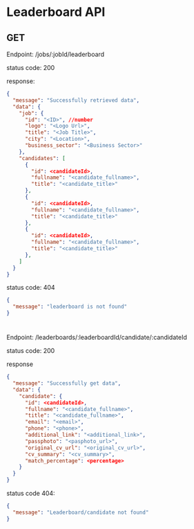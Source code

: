 # Leaderboard API

## GET

Endpoint: /jobs/:jobId/leaderboard

status code: 200

response:

```json
{
  "message": "Successfully retrieved data",
  "data": {
    "job": {
      "id": "<ID>", //number
      "logo": "<Logo Url>",
      "title": "<Job Title>",
      "city": "<Location>",
      "business_sector": "<Business Sector>"
    },
    "candidates": [
      {
        "id": <candidateId>,
        "fullname": "<candidate_fullname>",
        "title": "<candidate_title>"
      },
      {
        "id": <candidateId>,
        "fullname": "<candidate_fullname>",
        "title": "<candidate_title>"
      },
      {
        "id": <candidateId>,
        "fullname": "<candidate_fullname>",
        "title": "<candidate_title>"
      },
    ]
  }
}
```

status code: 404

```json
{
  "message": "leaderboard is not found"
}
```

#

Endpoint: /leaderboards/:leaderboardId/candidate/:candidateId

status code: 200

response

```json
{
  "message": "Successfully get data",
  "data": {
    "candidate": {
      "id": <candidateId>,
      "fullname": "<candidate_fullname>",
      "title": "<candidate_fullname>",
      "email": "<email>",
      "phone": "<phone>",
      "additional_link": "<additional_link>",
      "passphoto": "<pasphoto_url>",
      "original_cv_url": "<original_cv_url>",
      "cv_summary": "<cv_summary>",
      "match_percentage": <percentage>
    }
  }
}
```

status code 404:

```json
{
  "message": "Leaderboard/candidate not found"
}
```

